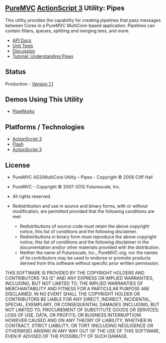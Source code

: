 ## [PureMVC](http://puremvc.github.com/) [ActionScript 3](https://github.com/PureMVC/puremvc-as3-multicore-framework/wiki) Utility: Pipes
This utility provides the capability for creating pipelines that pass messages between Cores in a PureMVC MultiCore-based application. Pipelines can contain filters, queues, splitting and merging tees, and more.

* [API Docs](http://darkstar.puremvc.org/content_header.html?url=http://puremvc.org/pages/docs/AS3/multicore/pipes_asdoc/&desc=PureMVC%20MultiCore%20Docs%20AS3%20Utility:%20Pipes)
* [Unit Tests](https://github.com/PureMVC/puremvc-as3-util-pipes-unittests/wiki)
* [Discussion](http://forums.puremvc.org/index.php?topic=457.0)
* [Tutorial: Understanding Pipes](http://www.joshuaostrom.com/2008/06/15/understanding-puremvc-pipes/)

## Status
Production - [Version 1.1](https://github.com/PureMVC/puremvc-as3-util-pipes/blob/master/VERSION)

## Demos Using This Utility
* [PipeWorks](https://github.com/PureMVC/puremvc-as3-demo-flex-pipeworks/wiki)

## Platforms / Technologies
* [ActionScript 3](http://en.wikipedia.org/wiki/ActionScript)
* [Flash](http://en.wikipedia.org/wiki/Adobe_flash)
* [ActionScript 3](http://en.wikipedia.org/wiki/Adobe_Flex)

## License
* PureMVC AS3/MultiCore Utility – Pipes - Copyright © 2008 Cliff Hall
* PureMVC - Copyright © 2007-2012 Futurescale, Inc.
* All rights reserved.

* Redistribution and use in source and binary forms, with or without modification, are permitted provided that the following conditions are met:

  * Redistributions of source code must retain the above copyright notice, this list of conditions and the following disclaimer.
  * Redistributions in binary form must reproduce the above copyright notice, this list of conditions and the following disclaimer in the documentation and/or other materials provided with the distribution.
  * Neither the name of Futurescale, Inc., PureMVC.org, nor the names of its contributors may be used to endorse or promote products derived from this software without specific prior written permission.

THIS SOFTWARE IS PROVIDED BY THE COPYRIGHT HOLDERS AND CONTRIBUTORS "AS IS" AND ANY EXPRESS OR IMPLIED WARRANTIES, INCLUDING, BUT NOT LIMITED TO, THE IMPLIED WARRANTIES OF MERCHANTABILITY AND FITNESS FOR A PARTICULAR PURPOSE ARE DISCLAIMED. IN NO EVENT SHALL THE COPYRIGHT HOLDER OR CONTRIBUTORS BE LIABLE FOR ANY DIRECT, INDIRECT, INCIDENTAL, SPECIAL, EXEMPLARY, OR CONSEQUENTIAL DAMAGES (INCLUDING, BUT NOT LIMITED TO, PROCUREMENT OF SUBSTITUTE GOODS OR SERVICES; LOSS OF USE, DATA, OR PROFITS; OR BUSINESS INTERRUPTION) HOWEVER CAUSED AND ON ANY THEORY OF LIABILITY, WHETHER IN CONTRACT, STRICT LIABILITY, OR TORT (INCLUDING NEGLIGENCE OR OTHERWISE) ARISING IN ANY WAY OUT OF THE USE OF THIS SOFTWARE, EVEN IF ADVISED OF THE POSSIBILITY OF SUCH DAMAGE.